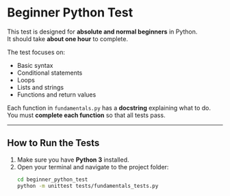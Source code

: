 # Beginner Python Test

This test is designed for **absolute and normal beginners** in Python.  
It should take **about one hour** to complete.

The test focuses on:
- Basic syntax
- Conditional statements
- Loops
- Lists and strings
- Functions and return values

Each function in `fundamentals.py` has a **docstring** explaining what to do.  
You must **complete each function** so that all tests pass.

---

## How to Run the Tests

1. Make sure you have **Python 3** installed.
2. Open your terminal and navigate to the project folder:
   ```bash
   cd beginner_python_test
   python -m unittest tests/fundamentals_tests.py
```

